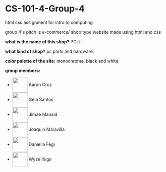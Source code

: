 # CS-101-4-Group-4
html css assignment for intro to computing

group 4's pitch is e-commerce/ shop type website made using html and css

**what is the name of this shop?**
PCiit

**what kind of shop?**
pc parts and hardware.

**color palette of the site:**
monochrome, black and white

**group members:**
- <a href="https://github.com/accrx"><img src="https://avatars.githubusercontent.com/u/104748347?v=4" width="48" align="absmiddle"></a> Aaron Cruz
- <a href="https://github.com/geheyah"><img src="https://avatars.githubusercontent.com/u/111124706?v=4" width="48" align="absmiddle"></a> Geia Santos
- <a href="https://github.com/mahziodyne"><img src="https://avatars.githubusercontent.com/u/115216633?v=4" width="48" align="absmiddle"></a> Jimae Manaid
- <a href="https://github.com/AkieDucky"><img src="https://avatars.githubusercontent.com/u/115217079?v=4" width="48" align="absmiddle"></a> Joaquin Maravilla
- <a href="https://github.com/Yuf0ria"><img src="https://avatars.githubusercontent.com/u/114934334?v=4" width="48" align="absmiddle"></a> Daniella Fegi
- <a href="https://github.com/Unomenti"><img src="https://avatars.githubusercontent.com/u/115216515?v=4" width="48" align="absmiddle"></a> Wyze Iñigo
